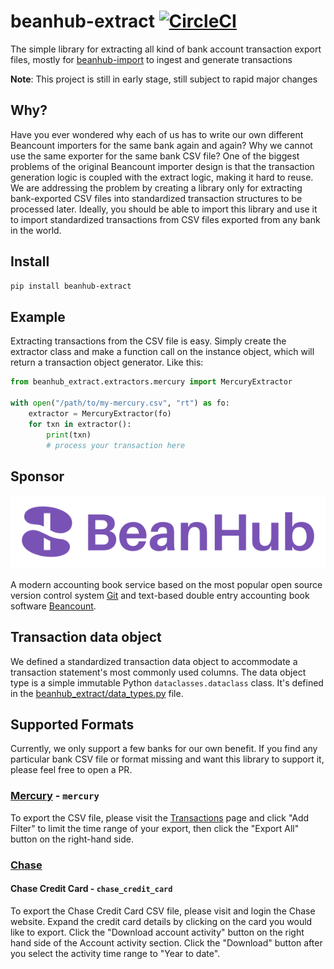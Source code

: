 # beanhub-extract [![CircleCI](https://dl.circleci.com/status-badge/img/gh/LaunchPlatform/beanhub-extract/tree/master.svg?style=svg)](https://dl.circleci.com/status-badge/redirect/gh/LaunchPlatform/beanhub-extract/tree/master)
The simple library for extracting all kind of bank account transaction export files, mostly for [beanhub-import](https://github.com/LaunchPlatform/beanhub-import) to ingest and generate transactions

**Note**: This project is still in early stage, still subject to rapid major changes

## Why?

Have you ever wondered why each of us has to write our own different Beancount importers for the same bank again and again?
Why we cannot use the same exporter for the same bank CSV file?
One of the biggest problems of the original Beancount importer design is that the transaction generation logic is coupled with the extract logic, making it hard to reuse.
We are addressing the problem by creating a library only for extracting bank-exported CSV files into standardized transaction structures to be processed later.
Ideally, you should be able to import this library and use it to import standardized transactions from CSV files exported from any bank in the world.

## Install

```bash
pip install beanhub-extract
```

## Example

Extracting transactions from the CSV file is easy.
Simply create the extractor class and make a function call on the instance object, which will return a transaction object generator.
Like this:

```python
from beanhub_extract.extractors.mercury import MercuryExtractor

with open("/path/to/my-mercury.csv", "rt") as fo:
    extractor = MercuryExtractor(fo)
    for txn in extractor():
        print(txn)
        # process your transaction here

```

## Sponsor

<p align="center">
  <a href="https://beanhub.io"><img src="https://github.com/LaunchPlatform/beanhub-extract/raw/master/assets/beanhub.svg?raw=true" alt="BeanHub logo" /></a>
</p>

A modern accounting book service based on the most popular open source version control system [Git](https://git-scm.com/) and text-based double entry accounting book software [Beancount](https://beancount.github.io/docs/index.html).

## Transaction data object

We defined a standardized transaction data object to accommodate a transaction statement's most commonly used columns.
The data object type is a simple immutable Python `dataclasses.dataclass` class.
It's defined in the [beanhub_extract/data_types.py](beanhub_extract/data_types.py) file.

## Supported Formats

Currently, we only support a few banks for our own benefit.
If you find any particular bank CSV file or format missing and want this library to support it, please feel free to open a PR.

### [Mercury](https://mercury.com/) - `mercury`

To export the CSV file, please visit the [Transactions](https://app.mercury.com/transactions) page and click "Add Filter" to limit the time range of your export, then click the "Export All" button on the right-hand side.

### [Chase](chase.com)

#### Chase Credit Card - `chase_credit_card`

To export the Chase Credit Card CSV file, please visit and login the Chase website.
Expand the credit card details by clicking on the card you would like to export.
Click the "Download account activity" button on the right hand side of the Account activity section.
Click the "Download" button after you select the activity time range to "Year to date".